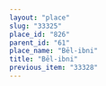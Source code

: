 ```yaml
---
layout: "place"
slug: "33325"
place_id: "826"
parent_id: "61"
place_name: "Bēl-ibni"
title: "Bēl-ibni"
previous_item: "33328"
---
```

